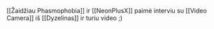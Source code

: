 [[Žaidžiau Phasmophobia]] ir [[NeonPlusX]] paimė interviu su [[Video Camera]] iš [[Dyzelinas]] ir turiu video ;)
